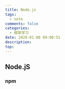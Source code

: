 ```yaml
---
title: Node.js
tags:
  - note
comments: false
categories:
  - 框架学习
date: 2020-01-08 09:00:51
description:
top:
---
```


## Node.jS
 
### npm
   



